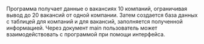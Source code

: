 Программа получает данные о вакансиях 10 компаний, ограничивая вывод до 20 вакансий от одной компании.
Затем создается база данных с таблицей для компаний и для вакансий, заполняется полученной информацией.
Через документ main пользователь может взаимодействовать с программой при помощи интерфейса.
